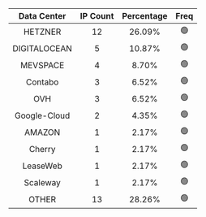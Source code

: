 | Data Center | IP Count | Percentage | Freq |
|:------------:|:--------:|:-----------:|:-----:|
| HETZNER | 12 | 26.09% | 🟢 |
| DIGITALOCEAN | 5 | 10.87% | 🟢 |
| MEVSPACE | 4 | 8.70% | 🟢 |
| Contabo | 3 | 6.52% | 🟢 |
| OVH | 3 | 6.52% | 🟢 |
| Google-Cloud | 2 | 4.35% | 🟢 |
| AMAZON | 1 | 2.17% | 🟢 |
| Cherry | 1 | 2.17% | 🟢 |
| LeaseWeb | 1 | 2.17% | 🟢 |
| Scaleway | 1 | 2.17% | 🟢 |
| OTHER | 13 | 28.26% | 🟢 |